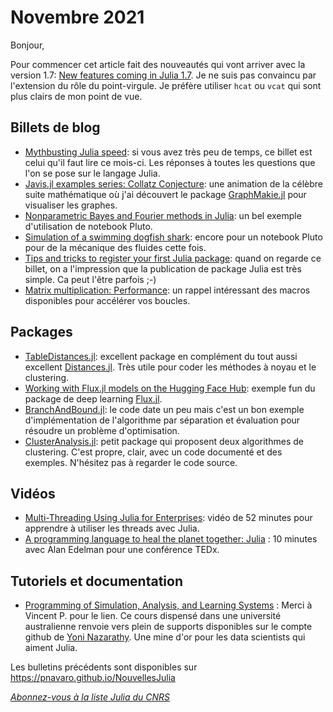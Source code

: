# Novembre 2021 

Bonjour,

Pour commencer cet article fait des nouveautés qui vont arriver avec la version 1.7:
[New features coming in Julia 1.7](https://lwn.net/Articles/871486/). Je ne suis pas convaincu
par l'extension du rôle du point-virgule. Je préfère utiliser `hcat` ou `vcat` qui sont plus clairs de mon point de vue.

## Billets de blog

- [Mythbusting Julia speed](https://giordano.github.io/blog/2021-10-14-mythbusting-julia/): si vous avez très peu de temps, ce billet est celui qu'il faut lire ce mois-ci. Les réponses à toutes les questions que l'on se pose sur le langage Julia.
- [Javis.jl examples series: Collatz Conjecture](https://opensourc.es/blog/javis.jl-examples-series-collatz-conjecture/): une animation de la célèbre suite mathématique où j'ai découvert le package [GraphMakie.jl](https://github.com/JuliaPlots/GraphMakie.jl) pour visualiser les graphes.
- [Nonparametric Bayes and Fourier methods in Julia](https://mschauer.github.io/nonparbayes/): un bel exemple d'utilisation de notebook Pluto.
- [Simulation of a swimming dogfish shark](https://julialang.org/blog/2021/08/sharks/): encore pour un notebook Pluto pour de la mécanique des fluides cette fois.
- [Tips and tricks to register your first Julia package](https://sdobber.github.io/juliapackage/): quand on regarde ce billet, on a l'impression que la publication de package Julia est très simple. Ca peut l'être parfois ;-)
- [Matrix multiplication: Performance](https://opensourc.es/blog/matrix-multiplication-performance/): un rappel intéressant des macros disponibles pour accélérer vos boucles. 

## Packages

- [TableDistances.jl](https://github.com/JuliaML/TableDistances.jl): excellent package en complément du tout aussi excellent [Distances.jl](https://github.com/JuliaStats/Distances.jl). Très utile pour coder les méthodes à noyau et le clustering.
- [Working with Flux.jl models on the Hugging Face Hub](https://t.co/QsP7VTqlgD): exemple fun du package de deep learning [Flux.jl](https://fluxml.ai/).
- [BranchAndBound.jl](https://github.com/kibaekkim/BranchAndBound.jl): le code date un peu mais c'est un bon exemple d'implémentation de l'algorithme par séparation et évaluation pour résoudre un problème d'optimisation.
- [ClusterAnalysis.jl](http://github.com/AugustoCL/ClusterAnalysis.jl): petit package qui proposent deux algorithmes de clustering. C'est propre, clair, avec un code documenté et des exemples. N'hésitez pas à regarder le code source. 

## Vidéos

- [Multi-Threading Using Julia for Enterprises](https://youtu.be/FzhipiZO4Jk): vidéo de 52 minutes pour apprendre à utiliser les threads avec Julia.
- [A programming language to heal the planet together: Julia](https://youtu.be/qGW0GT1rCvs) : 10 minutes avec Alan Edelman pour une conférence TEDx.

## Tutoriels et documentation

- [Programming of Simulation, Analysis, and Learning Systems](https://courses.smp.uq.edu.au/MATH2504/) : Merci à Vincent P. pour le lien. Ce cours dispensé dans une université australienne renvoie vers plein de supports disponibles sur le compte github de [Yoni Nazarathy](https://github.com/yoninazarathy/). Une mine d'or pour les data scientists qui aiment Julia.

Les bulletins précédents sont disponibles sur https://pnavaro.github.io/NouvellesJulia

[*Abonnez-vous à la liste Julia du CNRS*](https://listes.services.cnrs.fr/wws/subscribe/julia)
